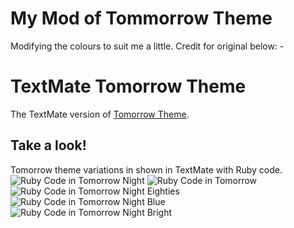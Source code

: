# My Mod of Tommorrow Theme
Modifying the colours to suit me a little.  Credit for original below: -

# TextMate Tomorrow Theme
The TextMate version of [Tomorrow Theme](https://github.com/ChrisKempson/Tomorrow-Theme).

## Take a look!
Tomorrow theme variations in shown in TextMate with Ruby code.  
![Ruby Code in Tomorrow Night](https://github.com/ChrisKempson/TextMate-Tomorrow-Theme/raw/master/Images/Tomorrow-Night.png)
![Ruby Code in Tomorrow](https://github.com/ChrisKempson/TextMate-Tomorrow-Theme/raw/master/Images/Tomorrow.png)
![Ruby Code in Tomorrow Night Eighties](https://github.com/ChrisKempson/TextMate-Tomorrow-Theme/raw/master/Images/Tomorrow-Night-Eighties.png)
![Ruby Code in Tomorrow Night Blue](https://github.com/ChrisKempson/TextMate-Tomorrow-Theme/raw/master/Images/Tomorrow-Night-Blue.png)
![Ruby Code in Tomorrow Night Bright](https://github.com/ChrisKempson/TextMate-Tomorrow-Theme/raw/master/Images/Tomorrow-Night-Bright.png)
